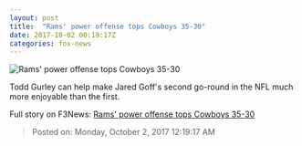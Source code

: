 ```yaml
---
layout: post
title:  "Rams' power offense tops Cowboys 35-30"
date: 2017-10-02 00:19:17Z
categories: fox-news
---
```


![Rams' power offense tops Cowboys 35-30](http://www.foxnews.com/content/dam/fox-news/logo/og-fn-foxnews.jpg)

Todd Gurley can help make Jared Goff's second go-round in the NFL much more enjoyable than the first.


Full story on F3News: [Rams' power offense tops Cowboys 35-30](http://www.f3nws.com/n/dp3HdD)

> Posted on: Monday, October 2, 2017 12:19:17 AM
